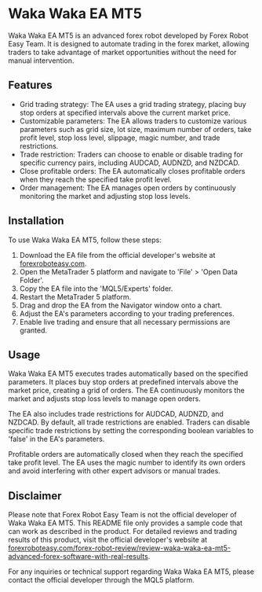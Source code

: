 # Waka Waka EA MT5

Waka Waka EA MT5 is an advanced forex robot developed by Forex Robot Easy Team. It is designed to automate trading in the forex market, allowing traders to take advantage of market opportunities without the need for manual intervention.

## Features

- Grid trading strategy: The EA uses a grid trading strategy, placing buy stop orders at specified intervals above the current market price.
- Customizable parameters: The EA allows traders to customize various parameters such as grid size, lot size, maximum number of orders, take profit level, stop loss level, slippage, magic number, and trade restrictions.
- Trade restriction: Traders can choose to enable or disable trading for specific currency pairs, including AUDCAD, AUDNZD, and NZDCAD.
- Close profitable orders: The EA automatically closes profitable orders when they reach the specified take profit level.
- Order management: The EA manages open orders by continuously monitoring the market and adjusting stop loss levels.

## Installation

To use Waka Waka EA MT5, follow these steps:

1. Download the EA file from the official developer's website at [forexroboteasy.com](https://forexroboteasy.com).
2. Open the MetaTrader 5 platform and navigate to 'File' > 'Open Data Folder'.
3. Copy the EA file into the 'MQL5/Experts' folder.
4. Restart the MetaTrader 5 platform.
5. Drag and drop the EA from the Navigator window onto a chart.
6. Adjust the EA's parameters according to your trading preferences.
7. Enable live trading and ensure that all necessary permissions are granted.

## Usage

Waka Waka EA MT5 executes trades automatically based on the specified parameters. It places buy stop orders at predefined intervals above the market price, creating a grid of orders. The EA continuously monitors the market and adjusts stop loss levels to manage open orders.

The EA also includes trade restrictions for AUDCAD, AUDNZD, and NZDCAD. By default, all trade restrictions are enabled. Traders can disable specific trade restrictions by setting the corresponding boolean variables to 'false' in the EA's parameters.

Profitable orders are automatically closed when they reach the specified take profit level. The EA uses the magic number to identify its own orders and avoid interfering with other expert advisors or manual trades.

## Disclaimer

Please note that Forex Robot Easy Team is not the official developer of Waka Waka EA MT5. This README file only provides a sample code that can work as described in the product. For detailed reviews and trading results of this product, visit the official developer's website at [forexroboteasy.com/forex-robot-review/review-waka-waka-ea-mt5-advanced-forex-software-with-real-results](https://forexroboteasy.com/forex-robot-review/review-waka-waka-ea-mt5-advanced-forex-software-with-real-results/).

For any inquiries or technical support regarding Waka Waka EA MT5, please contact the official developer through the MQL5 platform.

